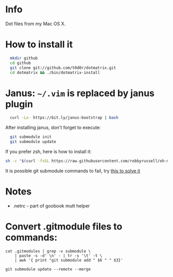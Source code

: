 # Info

Dot files from my Mac OS X.

# How to install it

```bash
  mkdir github
  cd github
  git clone git://github.com/t0d0r/dotmatrix.git
  cd dotmatrix && ./bin/dotmatrix-install
```

# Janus: `~/.vim` is replaced by janus plugin

```bash
  curl -Lo- https://bit.ly/janus-bootstrap | bash
```

After installing janus, don't forget to execute:
```bash
  git submodule init
  git submodule update
```

If you prefer zsh, here is how to install it:

```bash
sh -c "$(curl -fsSL https://raw.githubusercontent.com/robbyrussell/oh-my-zsh/master/tools/install.sh)"
```

It is possible git submodule commands to fail, try [this to solve it](http://stackoverflow.com/questions/14768509/unable-to-checkout-git-submodule-path)

# Notes
  * .netrc - part of goobook mutt helper

# Convert .gitmodule files to commands:
	
```
cat .gitmodules | grep -v submodule \
	| paste -s -d' \n' - | tr -s '\t' -t \
	| awk '{ print "git submodule add " $6 " " $3}'

git submodule update --remote --merge
```
